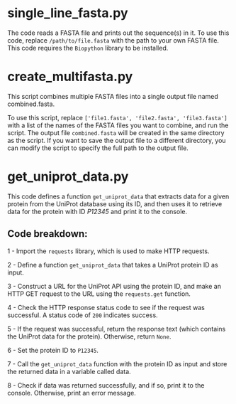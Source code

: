 # single_line_fasta.py

The code reads a FASTA file and prints out the sequence(s) in it. To use this code, replace `/path/to/file.fasta` with the path to your own FASTA file. This code requires the `Biopython` library to be installed.

# create_multifasta.py
This script combines multiple FASTA files into a single output file named combined.fasta.

To use this script, replace `['file1.fasta', 'file2.fasta', 'file3.fasta']` with a list of the names of the FASTA files you want to combine, and run the script. The output file `combined.fasta` will be created in the same directory as the script.
If you want to save the output file to a different directory, you can modify the script to specify the full path to the output file.

# get_uniprot_data.py
This code defines a function `get_uniprot_data` that extracts data for a given protein from the UniProt database using its ID, and then uses it to retrieve data for the protein with ID *P12345* and print it to the console.

## Code breakdown:

1 - Import the `requests` library, which is used to make HTTP requests.

2 - Define a function `get_uniprot_data` that takes a UniProt protein ID as input.

3 - Construct a URL for the UniProt API using the protein ID, and make an HTTP GET request to the URL using the `requests.get` function.

4 - Check the HTTP response status code to see if the request was successful. A status code of `200` indicates success.

5 - If the request was successful, return the response text (which contains the UniProt data for the protein). Otherwise, return `None`.

6 - Set the protein ID to `P12345`.

7 - Call the `get_uniprot_data` function with the protein ID as input and store the returned data in a variable called data.

8 - Check if data was returned successfully, and if so, print it to the console. Otherwise, print an error message.

